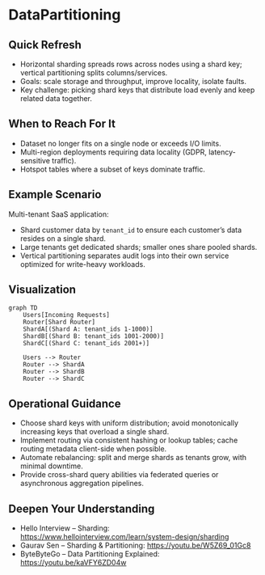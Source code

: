 # DataPartitioning

## Quick Refresh
- Horizontal sharding spreads rows across nodes using a shard key; vertical partitioning splits columns/services.
- Goals: scale storage and throughput, improve locality, isolate faults.
- Key challenge: picking shard keys that distribute load evenly and keep related data together.

## When to Reach For It
- Dataset no longer fits on a single node or exceeds I/O limits.
- Multi-region deployments requiring data locality (GDPR, latency-sensitive traffic).
- Hotspot tables where a subset of keys dominate traffic.

## Example Scenario
Multi-tenant SaaS application:
- Shard customer data by `tenant_id` to ensure each customer’s data resides on a single shard.
- Large tenants get dedicated shards; smaller ones share pooled shards.
- Vertical partitioning separates audit logs into their own service optimized for write-heavy workloads.

## Visualization
```mermaid
graph TD
    Users[Incoming Requests]
    Router[Shard Router]
    ShardA[(Shard A: tenant_ids 1-1000)]
    ShardB[(Shard B: tenant_ids 1001-2000)]
    ShardC[(Shard C: tenant_ids 2001+)]

    Users --> Router
    Router --> ShardA
    Router --> ShardB
    Router --> ShardC
```

## Operational Guidance
- Choose shard keys with uniform distribution; avoid monotonically increasing keys that overload a single shard.
- Implement routing via consistent hashing or lookup tables; cache routing metadata client-side when possible.
- Automate rebalancing: split and merge shards as tenants grow, with minimal downtime.
- Provide cross-shard query abilities via federated queries or asynchronous aggregation pipelines.

## Deepen Your Understanding
- Hello Interview – Sharding: https://www.hellointerview.com/learn/system-design/sharding
- Gaurav Sen – Sharding & Partitioning: https://youtu.be/W5Z69_01Gc8
- ByteByteGo – Data Partitioning Explained: https://youtu.be/kaVFY6ZD04w
